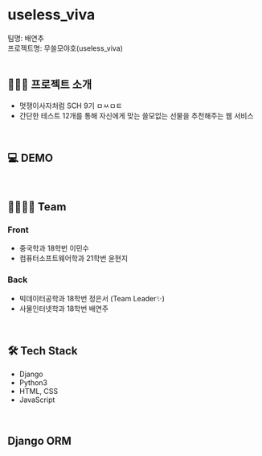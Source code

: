 # useless_viva
팀명: 배연추<br>
프로젝트명: 무쓸모야호(useless_viva)<br>
<br>

## 👩🏻‍🏫 프로젝트 소개
- 멋쟁이사자처럼 SCH 9기 ㅁㅆㅁㅌ
- 간단한 테스트 12개를 통해 자신에게 맞는 쓸모없는 선물을 추천해주는 웹 서비스
<br>

## 💻 DEMO
<br>

## 👩‍👩‍👧‍👧 Team
### Front
- 중국학과 18학번 이민수
- 컴퓨터소프트웨어학과 21학번 윤현지

### Back
- 빅데이터공학과 18학번 정은서 (Team Leader✨)
- 사물인터넷학과 18학번 배연주
<br>

## 🛠 Tech Stack
- Django
- Python3
- HTML, CSS
- JavaScript
<br>

## Django ORM

